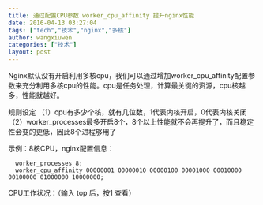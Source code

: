 ```yaml
---
title: 通过配置CPU参数 worker_cpu_affinity 提升nginx性能
date: 2016-04-13 03:27:04
tags: ["tech","技术","nginx","多核"]
author: wangxiuwen
categories: ["技术"]
layout: post
---
```


Nginx默认没有开启利用多核cpu，我们可以通过增加worker_cpu_affinity配置参数来充分利用多核cpu的性能。cpu是任务处理，计算最关键的资源，cpu核越多，性能就越好。

规则设定
（1）cpu有多少个核，就有几位数，1代表内核开启，0代表内核关闭
（2）worker_processes最多开启8个，8个以上性能就不会再提升了，而且稳定性会变的更低，因此8个进程够用了

示例：8核CPU，nginx配置信息：
	
	  worker_processes 8;
	  worker_cpu_affinity 00000001 00000010 00000100 00001000 00010000 00100000 01000000 10000000;

CPU工作状况：（输入 top 后，按1 查看）